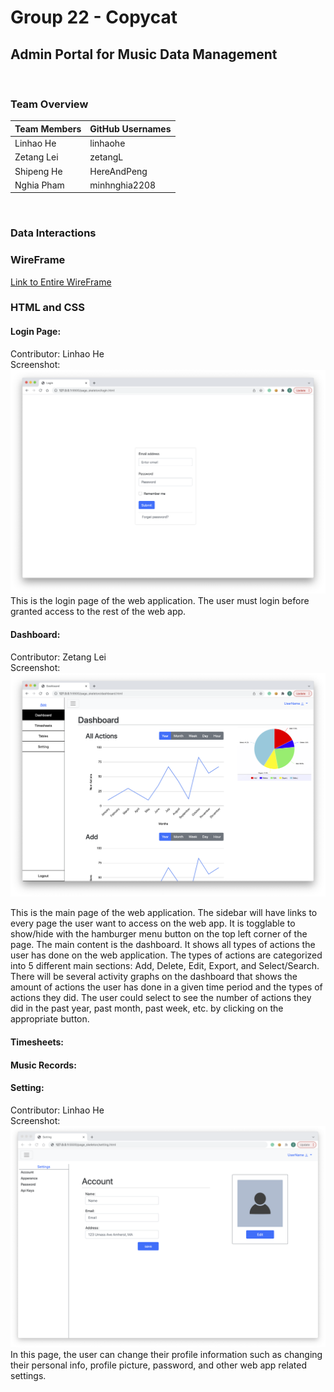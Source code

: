 # Group 22 - Copycat
## Admin Portal for Music Data Management

<br>

### Team Overview
Team Members | GitHub Usernames
-------------|-----------------
Linhao He 	 |	linhaohe
Zetang Lei	 |	zetangL
Shipeng He	 |	HereAndPeng
Nghia Pham   |  minhnghia2208

<br>

### Data Interactions

### WireFrame
[Link to Entire WireFrame](https://github.com/linhaohe/cs326-final-copycat/blob/main/docs/copycat_wireframe.jpg)


### HTML and CSS

#### Login Page:
Contributor: Linhao He
<br>
Screenshot:
![Login Page Screenshot](./milestone1_screenshots/LoginPageScreenshot.png)
This is the login page of the web application. The user must login before granted access to the rest of the web app.


#### Dashboard:
Contributor: Zetang Lei
<br>
Screenshot:
![Dashboard Page Screenshot](./milestone1_screenshots/DashboardPageScreenshot.png)

This is the main page of the web application. 
The sidebar will have links to every page the user want to access on the web app. It is togglable to show/hide with the hamburger menu button on the top left corner of the page.
The main content is the dashboard. It shows all types of actions the user has done on the web application. The types of actions are categorized into 5 different main sections: Add, Delete, Edit, Export, and Select/Search. There will be several activity graphs on the dashboard that shows the amount of actions the user has done in a given time period and the types of actions they did. The user could select to see the number of actions they did in the past year, past month, past week, etc. by clicking on the appropriate button.


#### Timesheets:



#### Music Records:



#### Setting:
Contributor: Linhao He
<br>
Screenshot:
![Setting Page Screenshot](./milestone1_screenshots/SettingPageScreenshot.png)
In this page, the user can change their profile information such as changing their personal info, profile picture, password, and other web app related settings.
